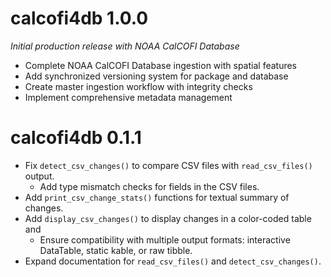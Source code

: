 # calcofi4db 1.0.0

*Initial production release with NOAA CalCOFI Database*

* Complete NOAA CalCOFI Database ingestion with spatial features
* Add synchronized versioning system for package and database
* Create master ingestion workflow with integrity checks
* Implement comprehensive metadata management

# calcofi4db 0.1.1

* Fix `detect_csv_changes()` to compare CSV files with `read_csv_files()` output.
  * Add type mismatch checks for fields in the CSV files.
* Add `print_csv_change_stats()` functions for textual summary of changes.
* Add `display_csv_changes()` to display changes in a color-coded table and 
    * Ensure compatibility with multiple output formats: interactive DataTable, static kable, or raw tibble.
* Expand documentation for `read_csv_files()` and `detect_csv_changes()`.

